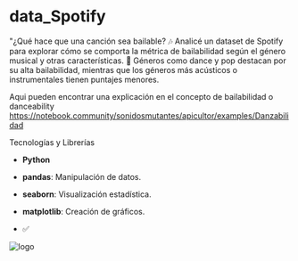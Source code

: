 # data_Spotify

"¿Qué hace que una canción sea bailable? 🎶 Analicé un dataset de Spotify para explorar cómo se comporta la métrica de bailabilidad según el género musical y otras características.
💃 Géneros como dance y pop destacan por su alta bailabilidad, mientras que los géneros más acústicos o instrumentales tienen puntajes menores.

Aqui pueden encontrar una explicación en el concepto de bailabilidad o danceability https://notebook.community/sonidosmutantes/apicultor/examples/Danzabilidad

Tecnologías y Librerías
- **Python**
- **pandas**: Manipulación de datos.
- **seaborn**: Visualización estadística.
- **matplotlib**: Creación de gráficos.

- ✅

![logo](https://github.com/user-attachments/assets/bb51bb39-a6c0-4557-8896-10a13e060e0e)
